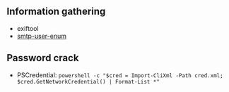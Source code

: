 ## Information gathering 

* exiftool
* [smtp-user-enum](http://pentestmonkey.net/tools/user-enumeration/smtp-user-enum)

## Password crack

* PSCredential: `powershell -c "$cred = Import-CliXml -Path cred.xml; $cred.GetNetworkCredential() | Format-List *"`
